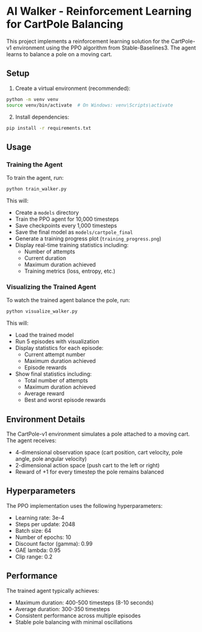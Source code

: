 # AI Walker - Reinforcement Learning for CartPole Balancing

This project implements a reinforcement learning solution for the CartPole-v1 environment using the PPO algorithm from Stable-Baselines3. The agent learns to balance a pole on a moving cart.

## Setup

1. Create a virtual environment (recommended):
```bash
python -m venv venv
source venv/bin/activate  # On Windows: venv\Scripts\activate
```

2. Install dependencies:
```bash
pip install -r requirements.txt
```

## Usage

### Training the Agent

To train the agent, run:
```bash
python train_walker.py
```

This will:
- Create a `models` directory
- Train the PPO agent for 10,000 timesteps
- Save checkpoints every 1,000 timesteps
- Save the final model as `models/cartpole_final`
- Generate a training progress plot (`training_progress.png`)
- Display real-time training statistics including:
  - Number of attempts
  - Current duration
  - Maximum duration achieved
  - Training metrics (loss, entropy, etc.)

### Visualizing the Trained Agent

To watch the trained agent balance the pole, run:
```bash
python visualize_walker.py
```

This will:
- Load the trained model
- Run 5 episodes with visualization
- Display statistics for each episode:
  - Current attempt number
  - Maximum duration achieved
  - Episode rewards
- Show final statistics including:
  - Total number of attempts
  - Maximum duration achieved
  - Average reward
  - Best and worst episode rewards

## Environment Details

The CartPole-v1 environment simulates a pole attached to a moving cart. The agent receives:
- 4-dimensional observation space (cart position, cart velocity, pole angle, pole angular velocity)
- 2-dimensional action space (push cart to the left or right)
- Reward of +1 for every timestep the pole remains balanced

## Hyperparameters

The PPO implementation uses the following hyperparameters:
- Learning rate: 3e-4
- Steps per update: 2048
- Batch size: 64
- Number of epochs: 10
- Discount factor (gamma): 0.99
- GAE lambda: 0.95
- Clip range: 0.2

## Performance

The trained agent typically achieves:
- Maximum duration: 400-500 timesteps (8-10 seconds)
- Average duration: 300-350 timesteps
- Consistent performance across multiple episodes
- Stable pole balancing with minimal oscillations 